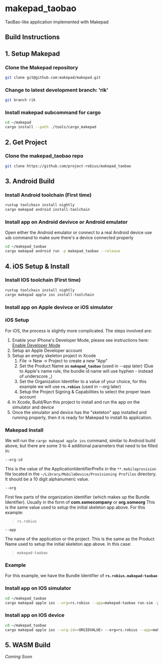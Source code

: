 # makepad_taobao

TaoBao-like application implemented with Makepad

## Build Instructions

## 1. Setup Makepad

### Clone the Makepad repository

```bash
git clone git@github.com:makepad/makepad.git
```

### Change to latest development branch: 'rik'

```bash
git branch rik
```

### Install makepad subcommand for cargo

```bash
cd ~/makepad
cargo install --path ./tools/cargo_makepad
```

## 2. Get Project

### Clone the makepad_taobao repo

```bash
git clone https://github.com/project-robius/makepad_taobao
```

## 3. Android Build

### Install Android toolchain (First time)

```bash
rustup toolchain install nightly
cargo makepad android install-toolchain
```

### Install app on Android devivce or Android emulator

Open either the Android emulator or connect to a real Android device
use `adb` command to make sure there's a device connected properly

```bash
cd ~/makepad_taobao
cargo makepad android run -p makepad_taobao --release
```

## 4. iOS Setup & Install

### Install IOS toolchain (First time)

```bash
rustup toolchain install nightly
cargo makepad apple ios install-toolchain
```

### Install app on Apple devivce or iOS simulator

### iOS Setup

For iOS, the process is slightly more complicated. The steps involved are:

1. Enable your iPhone's Developer Mode, please see instructions here: [Enable Developer Mode](https://www.delasign.com/blog/how-to-turn-on-developer-mode-on-an-iphone/)
1. Setup an Apple Developer account
1. Setup an empty skeleton project in Xcode
    1. File -> New -> Project to create a new "App"
    1. Set the Product Name as **`makepad_taobao`** (used in --app later) (Due to Apple's name rule, the bundle id name will use hyphen - instead of underscore _)
    1. Set the Organization Identifier to a value of your choice, for this example we will use **`rs.robius`** (used in --org later)
    1. Setup the Project Signing & Capabilities to select the proper team account
1. In Xcode, Build/Run this project to install and run the app on the simulator and device
1. Once the simulator and device has the "skeleton" app installed and running properly, then it is ready for Makepad to install its application.

### Makepad Install

We will run the `cargo makepad apple ios` command, similar to Android build above, but there are some 3 to 4 additional parameters that need to be filled in:

`--org-id`

This is the <string> value of the ApplicationIdentifierPrefix <key> in the `**.mobileprovision` file located in the `~/Library/MobileDevice/Provisioning Profiles` directory.
It should be a 10 digit alphanumeric value.

`--org`

First few parts of the organization identifier (which makes up the Bundle Identifier). Usually in the form of **com.somecompany** or **org.someorg**
This is the same value used to setup the initial skeleton app above. For this example:
> `rs.robius`

`--app`

The name of the application or the project. This is the same as the Product Name used to setup the initial skeleton app above. In this case:
> `makepad-taobao`

### Example

For this example, we have the Bundle Identifier of **`rs.robius.makepad-taobao`**

### Install app on IOS simulator

```bash
cd ~/makepad_taobao
cargo makepad apple ios --org=rs.robius --app=makepad-taobao run-sim -p makepad_taobao --release
```

### Install app on IOS device

```bash
cd ~/makepad_taobao
cargo makepad apple ios --org-id=<ORGIDVALUE> --org=rs.robius --app=makepad-taobao run-device -p makepad_taobao --release
```

## 5. WASM Build

*Coming Soon*
